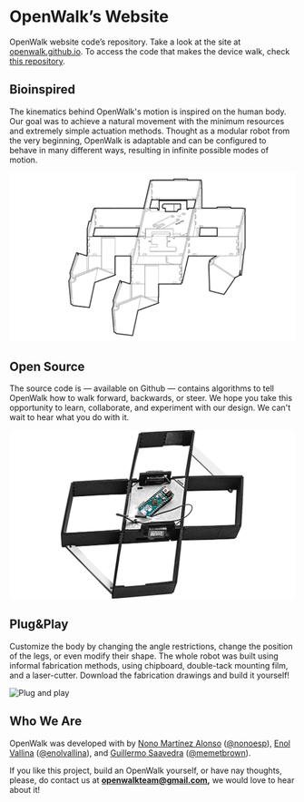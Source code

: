 # OpenWalk’s Website

OpenWalk website code’s repository. Take a look at the site at [openwalk.github.io](http://openwalk.github.io). To access the code that makes the device walk, check [this repository](http://github.com/nonoesp/OpenWalk).


## Bioinspired

The kinematics behind OpenWalk's motion is inspired on the human body. Our goal was to achieve a natural movement with the minimum resources and extremely simple actuation methods. Thought as a modular robot from the very beginning, OpenWalk is adaptable and can be configured to behave in many different ways, resulting in infinite possible modes of motion.

![Bioinspired](https://github.com/openwalk/openwalk.github.io/blob/master/img/bioinspired.jpg?raw=true)

## Open Source

The source code is — available on Github — contains algorithms to tell OpenWalk how to walk forward, backwards, or steer. We hope you take this opportunity to learn, collaborate, and experiment with our design. We can't wait to hear what you do with it.

![Open Source](https://github.com/openwalk/openwalk.github.io/blob/master/img/open-source.png?raw=true)

## Plug&Play

Customize the body by changing the angle restrictions, change the position of the legs, or even modify their shape. The whole robot was built using informal fabrication methods, using chipboard, double-tack mounting film, and a laser-cutter. Download the fabrication drawings and build it yourself!

![Plug and play](https://github.com/openwalk/openwalk.github.io/blob/master/img/card-fabrication.jpg?raw=true)

## Who We Are

OpenWalk was developed with by [Nono Martínez Alonso](http://nono.ma) ([@nonoesp](http://twitter.com/nonoesp)), [Enol Vallina](http://enolvallina.com) ([@enolvallina](http://twitter.com/enolvallina)), and [Guillermo Saavedra](http://twitter.com/@memetbrown) ([@memetbrown](http://twitter.com/memetbrown)).

If you like this project, build an OpenWalk yourself, or have nay thoughts, please, do contact us at **openwalkteam@gmail.com,** we would love to hear about it!